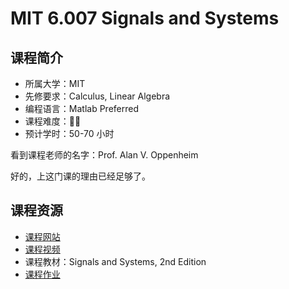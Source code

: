 # MIT 6.007 Signals and Systems

## 课程简介

- 所属大学：MIT
- 先修要求：Calculus, Linear Algebra
- 编程语言：Matlab Preferred
- 课程难度：🌟🌟
- 预计学时：50-70 小时

看到课程老师的名字：Prof. Alan V. Oppenheim

好的，上这门课的理由已经足够了。

## 课程资源

- [课程网站](https://ocw.mit.edu/resources/res-6-007-signals-and-systems-spring-2011/index.htm)
- [课程视频](https://www.bilibili.com/video/BV1CZ4y1j7hs)
- 课程教材：Signals and Systems, 2nd Edition
- [课程作业](https://ocw.mit.edu/resources/res-6-007-signals-and-systems-spring-2011/assignments)
